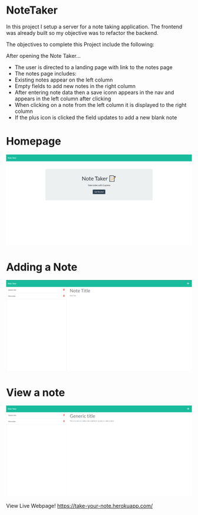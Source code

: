 # NoteTaker

In this project I setup a server for a note taking application. The frontend was already built so my objective was to refactor the backend.

The objectives to complete this Project include the following:

After opening the Note Taker...
* The user is directed to a landing page with link to the notes page
* The notes page includes: 
* Existing notes appear on the left column
* Empty fields to add new notes in the right column
* After entering note data then a save iconn appears in the nav and appears in the left column after clicking
* When clicking on a note from the left column it is displayed to the right column
* If the plus icon is clicked the field updates to add a new blank note

# Homepage
![image of webpage](docs/images/demo.png)
# Adding a Note
![image of webpage](docs/images/demo2.png)
# View a note
![image of webpage](docs/images/demo3.png)

View Live Webpage!
https://take-your-note.herokuapp.com/